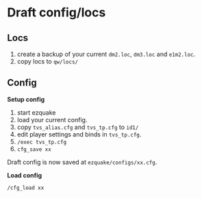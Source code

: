 # Draft config/locs

## Locs
1. create a backup of your current `dm2.loc`, `dm3.loc` and `e1m2.loc`.
2. copy locs to `qw/locs/`

## Config
**Setup config**
1. start ezquake
2. load your current config.
3. copy `tvs_alias.cfg` and `tvs_tp.cfg` to `id1/`
4. edit player settings and binds in `tvs_tp.cfg`.
5. `/exec tvs_tp.cfg`
6. `cfg_save xx`

Draft config is now saved at `ezquake/configs/xx.cfg`.

**Load config**

```
/cfg_load xx
```
